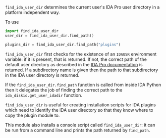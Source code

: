 `find_ida_user_dir` determines the current user's IDA Pro user directory in a platform independent way.

To use 

```python
import find_ida_user_dir
user_dir = find_ida_user_dir.find_path()

plugins_dir = find_ida_user_dir.find_path("plugins")
```

`find_ida_user_dir` first checks for the existence of an `IDAUSR` environment variable: if it is present, that is returned. If not, the correct path of the default user directory as described in the [IDA Pro documentation](https://www.hex-rays.com/products/ida/support/idadoc/1375.shtml) is returned. If a subdirectory name is given then the path to that subdirectory in the IDA user directory is returned.

If the `find_ida_user_dir.find_path` function is called from inside IDA Python then it delegates the job of finding the correct path to the `ida_diskio.get_user_idadir` function.

`find_ida_user_dir` is useful for creating installation scripts for IDA plugins which need to identify the IDA user directory so that they know where to copy the plugin module to.

This module also installs a console script called `find_ida_user_dir`: it can be run from a command line and prints the path returned by `find_path`.